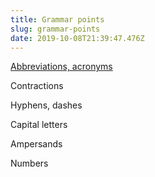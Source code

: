 ```yaml
---
title: Grammar points
slug: grammar-points
date: 2019-10-08T21:39:47.476Z
---
```

[Abbreviations, acronyms](/abbreviations-and-acronyms)

Contractions

Hyphens, dashes

Capital letters

Ampersands

Numbers
